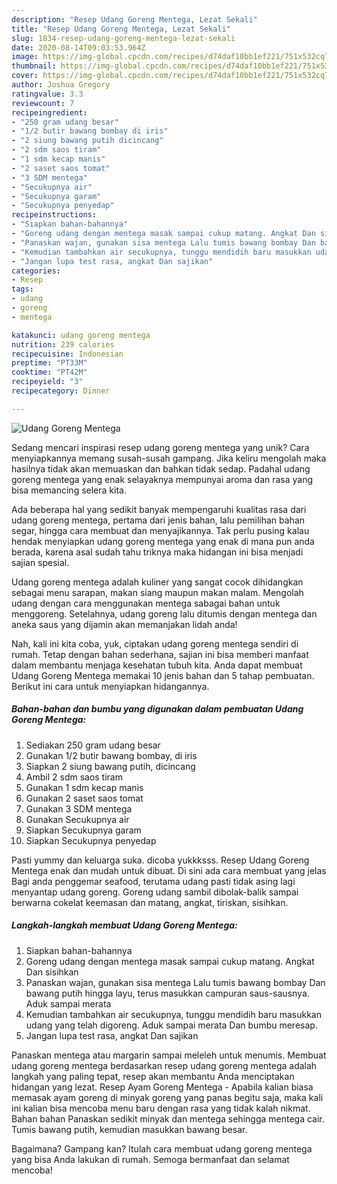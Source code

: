 ```yaml
---
description: "Resep Udang Goreng Mentega, Lezat Sekali"
title: "Resep Udang Goreng Mentega, Lezat Sekali"
slug: 1834-resep-udang-goreng-mentega-lezat-sekali
date: 2020-08-14T09:03:53.964Z
image: https://img-global.cpcdn.com/recipes/d74daf10bb1ef221/751x532cq70/udang-goreng-mentega-foto-resep-utama.jpg
thumbnail: https://img-global.cpcdn.com/recipes/d74daf10bb1ef221/751x532cq70/udang-goreng-mentega-foto-resep-utama.jpg
cover: https://img-global.cpcdn.com/recipes/d74daf10bb1ef221/751x532cq70/udang-goreng-mentega-foto-resep-utama.jpg
author: Joshua Gregory
ratingvalue: 3.3
reviewcount: 7
recipeingredient:
- "250 gram udang besar"
- "1/2 butir bawang bombay di iris"
- "2 siung bawang putih dicincang"
- "2 sdm saos tiram"
- "1 sdm kecap manis"
- "2 saset saos tomat"
- "3 SDM mentega"
- "Secukupnya air"
- "Secukupnya garam"
- "Secukupnya penyedap"
recipeinstructions:
- "Siapkan bahan-bahannya"
- "Goreng udang dengan mentega masak sampai cukup matang. Angkat Dan sisihkan"
- "Panaskan wajan, gunakan sisa mentega Lalu tumis bawang bombay Dan bawang putih hingga layu, terus masukkan campuran saus-sausnya. Aduk sampai merata"
- "Kemudian tambahkan air secukupnya, tunggu mendidih baru masukkan udang yang telah digoreng. Aduk sampai merata Dan bumbu meresap."
- "Jangan lupa test rasa, angkat Dan sajikan"
categories:
- Resep
tags:
- udang
- goreng
- mentega

katakunci: udang goreng mentega 
nutrition: 239 calories
recipecuisine: Indonesian
preptime: "PT33M"
cooktime: "PT42M"
recipeyield: "3"
recipecategory: Dinner

---
```



![Udang Goreng Mentega](https://img-global.cpcdn.com/recipes/d74daf10bb1ef221/751x532cq70/udang-goreng-mentega-foto-resep-utama.jpg)

Sedang mencari inspirasi resep udang goreng mentega yang unik? Cara menyiapkannya memang susah-susah gampang. Jika keliru mengolah maka hasilnya tidak akan memuaskan dan bahkan tidak sedap. Padahal udang goreng mentega yang enak selayaknya mempunyai aroma dan rasa yang bisa memancing selera kita.

Ada beberapa hal yang sedikit banyak mempengaruhi kualitas rasa dari udang goreng mentega, pertama dari jenis bahan, lalu pemilihan bahan segar, hingga cara membuat dan menyajikannya. Tak perlu pusing kalau hendak menyiapkan udang goreng mentega yang enak di mana pun anda berada, karena asal sudah tahu triknya maka hidangan ini bisa menjadi sajian spesial.

Udang goreng mentega adalah kuliner yang sangat cocok dihidangkan sebagai menu sarapan, makan siang maupun makan malam. Mengolah udang dengan cara menggunakan mentega sabagai bahan untuk menggoreng. Setelahnya, udang goreng lalu ditumis dengan mentega dan aneka saus yang dijamin akan memanjakan lidah anda!


Nah, kali ini kita coba, yuk, ciptakan udang goreng mentega sendiri di rumah. Tetap dengan bahan sederhana, sajian ini bisa memberi manfaat dalam membantu menjaga kesehatan tubuh kita. Anda dapat membuat Udang Goreng Mentega memakai 10 jenis bahan dan 5 tahap pembuatan. Berikut ini cara untuk menyiapkan hidangannya.

<!--inarticleads1-->

##### Bahan-bahan dan bumbu yang digunakan dalam pembuatan Udang Goreng Mentega:

1. Sediakan 250 gram udang besar
1. Gunakan 1/2 butir bawang bombay, di iris
1. Siapkan 2 siung bawang putih, dicincang
1. Ambil 2 sdm saos tiram
1. Gunakan 1 sdm kecap manis
1. Gunakan 2 saset saos tomat
1. Gunakan 3 SDM mentega
1. Gunakan Secukupnya air
1. Siapkan Secukupnya garam
1. Siapkan Secukupnya penyedap


Pasti yummy dan keluarga suka. dicoba yukkksss. Resep Udang Goreng Mentega enak dan mudah untuk dibuat. Di sini ada cara membuat yang jelas Bagi anda penggemar seafood, terutama udang pasti tidak asing lagi menyantap udang goreng. Goreng udang sambil dibolak-balik sampai berwarna cokelat keemasan dan matang, angkat, tiriskan, sisihkan. 

<!--inarticleads2-->

##### Langkah-langkah membuat Udang Goreng Mentega:

1. Siapkan bahan-bahannya
1. Goreng udang dengan mentega masak sampai cukup matang. Angkat Dan sisihkan
1. Panaskan wajan, gunakan sisa mentega Lalu tumis bawang bombay Dan bawang putih hingga layu, terus masukkan campuran saus-sausnya. Aduk sampai merata
1. Kemudian tambahkan air secukupnya, tunggu mendidih baru masukkan udang yang telah digoreng. Aduk sampai merata Dan bumbu meresap.
1. Jangan lupa test rasa, angkat Dan sajikan


Panaskan mentega atau margarin sampai meleleh untuk menumis. Membuat udang goreng mentega berdasarkan resep udang goreng mentega adalah langkah yang paling tepat, resep akan membantu Anda menciptakan hidangan yang lezat. Resep Ayam Goreng Mentega - Apabila kalian biasa memasak ayam goreng di minyak goreng yang panas begitu saja, maka kali ini kalian bisa mencoba menu baru dengan rasa yang tidak kalah nikmat. Bahan bahan Panaskan sedikit minyak dan mentega sehingga mentega cair. Tumis bawang putih, kemudian masukkan bawang besar. 

Bagaimana? Gampang kan? Itulah cara membuat udang goreng mentega yang bisa Anda lakukan di rumah. Semoga bermanfaat dan selamat mencoba!

